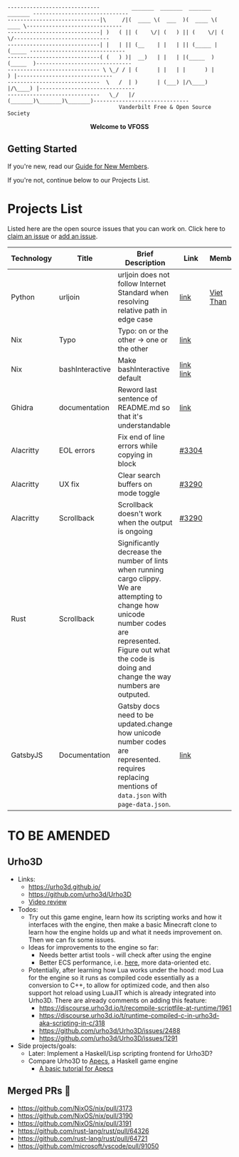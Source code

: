 ````
-----------------------------          _______  _______  _______  _______ ------------------------------
-----------------------------|\     /|(  ____ \(  ___  )(  ____ \(  ____ \------------------------------
-----------------------------| )   ( || (    \/| (   ) || (    \/| (    \/------------------------------
-----------------------------| |   | || (__    | |   | || (_____ | (_____ ------------------------------
-----------------------------( (   ) )|  __)   | |   | |(_____  )(_____  )------------------------------
----------------------------- \ \_/ / | (      | |   | |      ) |      ) |------------------------------
-----------------------------  \   /  | )      | (___) |/\____) |/\____) |------------------------------
-----------------------------   \_/   |/       (_______)\_______)\_______)------------------------------
                                   Vanderbilt Free & Open Source Society
````                                             

<p align="center"><strong>Welcome to VFOSS</strong></p>

## Getting Started

If you're new, read our [Guide for New Members](NEW_MEMBER_GUIDE.md).

If you're not, continue below to our Projects List.

# Projects List

Listed here are the open source issues that you can work on. Click here to [claim an issue](#claim-an-issue) or [add an issue](#add-an-issue).


| Technology | Title | Brief Description | Link   | Member     | Difficulty |
| ---        | ---   | ---               | ---    | ---        | ---        |
| Python | urljoin| urljoin does not follow Internet Standard when resolving relative path in edge case | [link](https://bugs.python.org/issue37235) | [Viet Than](https://github.com/VietThan) | 2 star |
| Nix | Typo | Typo: on or the other -> one or the other | [link](https://github.com/NixOS/nixpkgs/blob/master/pkgs/tools/virtualization/nixos-container/nixos-container.pl) |  | 1 star |
| Nix | bashInteractive | Make bashInteractive default | [link](https://github.com/NixOS/nix/issues/2965) [link](https://github.com/NixOS/nix/pull/3107) |  | 1 star |
| Ghidra | documentation | Reword last sentence of README.md so that it's understandable | [link](https://github.com/NationalSecurityAgency/ghidra) |  | 0 star |
| Alacritty | EOL errors | Fix end of line errors while copying in block | [#3304](https://github.com/alacritty/alacritty/issues/3304) |  | 1 star |
| Alacritty | UX fix | Clear search buffers on mode toggle | [#3290](https://github.com/alacritty/alacritty/issues/3290) |  | 1 star |
| Alacritty | Scrollback | Scrollback doesn't work when the output is ongoing | [#3290](https://github.com/alacritty/alacritty/issues/3290) |  | 1 star |
| Rust | Scrollback | Significantly decrease the number of lints when running cargo clippy. We are attempting to change how unicode number codes are represented. Figure out what the code is doing and change the way numbers are outputed.|  |  | >2 star |
| GatsbyJS | Documentation | Gatsby docs need to be updated.change how unicode number codes are represented. requires replacing mentions of `data.json` with `page-data.json`. | [link](https://www.gatsbyjs.org/docs/html-generation/) |  | >2 star |



# TO BE AMENDED

## Urho3D
* Links:
  * <https://urho3d.github.io/>
  * <https://github.com/urho3d/Urho3D>
  * [Video review](https://youtu.be/p8A4OTtegIc)
* Todos:
  * Try out this game engine, learn how its scripting works and how it interfaces with the engine, then make a basic Minecraft clone to learn how the engine holds up and what it needs improvement on. Then we can fix some issues.
  * Ideas for improvements to the engine so far:
    * Needs better artist tools - will check after using the engine
    * Better ECS performance, i.e. [here](https://github.com/urho3d/Urho3D/blob/master/Source/Urho3D/Scene/LogicComponent.h), more data-oriented etc. 
  * Potentially, after learning how Lua works under the hood: mod Lua for the engine so it runs as compiled code essentially as a conversion to C++, to allow for optimized code, and then also support hot reload using LuaJIT which is already integrated into Urho3D. There are already comments on adding this feature: 
    * <https://discourse.urho3d.io/t/recompile-scriptfile-at-runtime/1961>
    * <https://discourse.urho3d.io/t/runtime-compiled-c-in-urho3d-aka-scripting-in-c/318>
    * <https://github.com/urho3d/Urho3D/issues/2488>
    * <https://github.com/urho3d/Urho3D/issues/1291>
* Side projects/goals:
  * Later: Implement a Haskell/Lisp scripting frontend for Urho3D?
  * Compare Urho3D to [Apecs](https://github.com/jonascarpay/apecs), a Haskell game engine
    * [A basic tutorial for Apecs](https://steemit.com/blog/@aas-sh/an-introduction-to-developing-games-in-haskell-with-apecs)



## Merged PRs :tada:
* https://github.com/NixOS/nix/pull/3173
* https://github.com/NixOS/nix/pull/3190
* https://github.com/NixOS/nix/pull/3191
* https://github.com/rust-lang/rust/pull/64326
* https://github.com/rust-lang/rust/pull/64721
* https://github.com/microsoft/vscode/pull/91050
